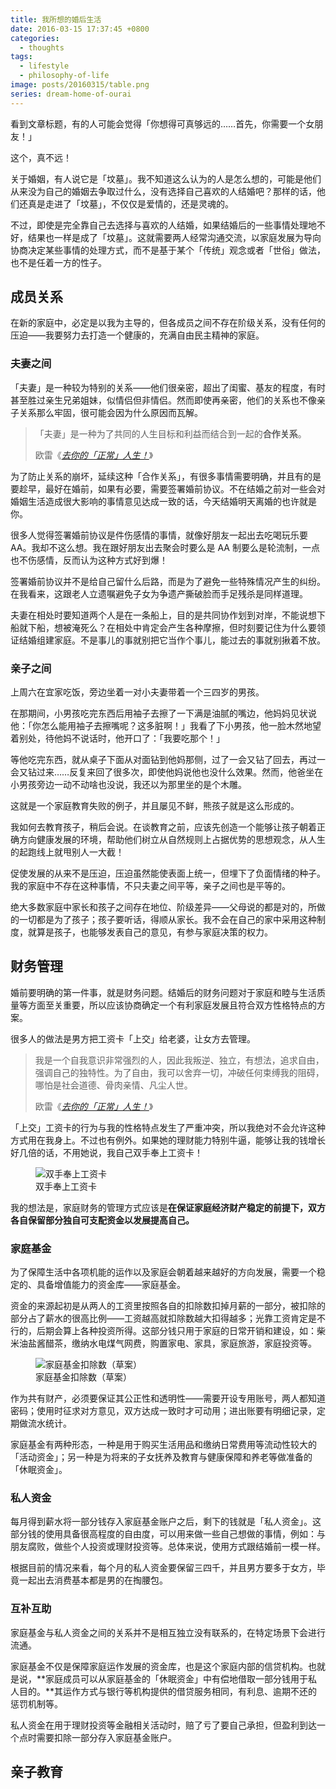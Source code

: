 ```yaml
---
title: 我所想的婚后生活
date: 2016-03-15 17:37:45 +0800
categories:
  - thoughts
tags:
  - lifestyle
  - philosophy-of-life
image: posts/20160315/table.png
series: dream-home-of-ourai
---
```


看到文章标题，有的人可能会觉得「你想得可真够远的……首先，你需要一个女朋友！」

这个，真不远！

关于婚姻，有人说它是「坟墓」。我不知道这么认为的人是怎么想的，可能是他们从来没为自己的婚姻去争取过什么，没有选择自己喜欢的人结婚吧？那样的话，他们还真是走进了「坟墓」，不仅仅是爱情的，还是灵魂的。

不过，即使是完全靠自己去选择与喜欢的人结婚，如果结婚后的一些事情处理地不好，结果也一样是成了「坟墓」。这就需要两人经常沟通交流，以家庭发展为导向协商决定某些事情的处理方式，而不是基于某个「传统」观念或者「世俗」做法，也不是任着一方的性子。

## 成员关系

在新的家庭中，必定是以我为主导的，但各成员之间不存在阶级关系，没有任何的压迫——我要努力去打造一个健康的，充满自由民主精神的家庭。

### 夫妻之间

「夫妻」是一种较为特别的关系——他们很亲密，超出了闺蜜、基友的程度，有时甚至胜过亲生兄弟姐妹，似情侣但非情侣。然而即使再亲密，他们的关系也不像亲子关系那么牢固，很可能会因为什么原因而瓦解。

<blockquote>
  <p>「夫妻」是一种为了共同的人生目标和利益而结合到一起的<strong>合作关系</strong>。</p>
  <footer>欧雷《<cite><a href="/posts/fucking-normal-life/">去你的「正常」人生！</a></cite>》</footer>
</blockquote>

为了防止关系的崩坏，延续这种「合作关系」，有很多事情需要明确，并且有的是要趁早，最好在婚前，如果有必要，需要签署婚前协议。不在结婚之前对一些会对婚姻生活造成很大影响的事情意见达成一致的话，今天结婚明天离婚的也许就是你。

很多人觉得签署婚前协议是件伤感情的事情，就像好朋友一起出去吃喝玩乐要 AA。我却不这么想。我在跟好朋友出去聚会时要么是 AA 制要么是轮流制，一点也不伤感情，反而认为这种方式好到爆！

签署婚前协议并不是给自己留什么后路，而是为了避免一些特殊情况产生的纠纷。在我看来，这跟老人立遗嘱避免子女为争遗产撕破脸而手足残杀是同样道理。

夫妻在相处时要知道两个人是在一条船上，目的是共同协作划到对岸，不能说想下船就下船，想被淹死么？在相处中肯定会产生各种摩擦，但时刻要记住为什么要领证结婚组建家庭。不是事儿的事就别把它当作个事儿，能过去的事就别揪着不放。

### 亲子之间

上周六在宜家吃饭，旁边坐着一对小夫妻带着一个三四岁的男孩。

在那期间，小男孩吃完东西后用袖子去擦了一下满是油腻的嘴边，他妈妈见状说他：「你怎么能用袖子去擦嘴呢？这多脏啊！」我看了下小男孩，他一脸木然地望着别处，待他妈不说话时，他开口了：「我要吃那个！」

等他吃完东西，就从桌子下面从对面钻到他妈那侧，过了一会又钻了回去，再过一会又钻过来……反复来回了很多次，即使他妈说他也没什么效果。然而，他爸坐在小男孩旁边一动不动啥也没说，我还以为那里坐的是个木雕。

这就是一个家庭教育失败的例子，并且屡见不鲜，熊孩子就是这么形成的。

我如何去教育孩子，稍后会说。在谈教育之前，应该先创造一个能够让孩子朝着正确方向健康发展的环境，帮助他们树立从自然规则上占据优势的思想观念，从人生的起跑线上就甩别人一大截！

促使发展的从来不是压迫，压迫虽然能使表面上统一，但埋下了负面情绪的种子。我的家庭中不存在这种事情，不只夫妻之间平等，亲子之间也是平等的。

绝大多数家庭中家长和孩子之间存在地位、阶级差异——父母说的都是对的，所做的一切都是为了孩子；孩子要听话，得顺从家长。我不会在自己的家中采用这种制度，就算是孩子，也能够发表自己的意见，有参与家庭决策的权力。

## 财务管理

婚前要明确的第一件事，就是财务问题。结婚后的财务问题对于家庭和睦与生活质量等方面至关重要，所以应该协商确定一个有利家庭发展且符合双方性格特点的方案。

很多人的做法是男方把工资卡「上交」给老婆，让女方去管理。

<blockquote>
  <p>我是一个自我意识非常强烈的人，因此我叛逆、独立，有想法，追求自由，强调自己的独特性。为了自由，我可以舍弃一切，冲破任何束缚我的阻碍，哪怕是社会道德、骨肉亲情、凡尘人世。</p>
  <footer>欧雷《<cite><a href="/posts/fucking-normal-life/">去你的「正常」人生！</a></cite>》</footer>
</blockquote>

「上交」工资卡的行为与我的性格特点发生了严重冲突，所以我绝对不会允许这种方式用在我身上。不过也有例外。如果她的理财能力特别牛逼，能够让我的钱增长好几倍的话，不用她说，我自己双手奉上工资卡！

<figure>
  <img src="{{ 'posts/20160315/sasageru.jpg' | asset_path }}" alt="双手奉上工资卡">
  <figcaption>双手奉上工资卡</figcaption>
</figure>

我的想法是，家庭财务的管理方式应该是**在保证家庭经济财产稳定的前提下，双方各自保留部分独自可支配资金以发展提高自己。**

### 家庭基金

为了保障生活中各项机能的运作以及家庭会朝着越来越好的方向发展，需要一个稳定的、具备增值能力的资金库——家庭基金。

资金的来源起初是从两人的工资里按照各自的扣除数扣掉月薪的一部分，被扣除的部分占了薪水的很高比例——工资越高就扣除数越大扣得越多；光靠工资肯定是不行的，后期会算上各种投资所得。这部分钱只用于家庭的日常开销和建设，如：柴米油盐酱醋茶，缴纳水电煤气网费，购置家电、家具，家庭旅游，家庭投资等。

<figure>
  <img src="{{ 'posts/20160315/table.png' | asset_path }}" alt="家庭基金扣除数（草案）">
  <figcaption>家庭基金扣除数（草案）</figcaption>
</figure>

作为共有财产，必须要保证其公正性和透明性——需要开设专用账号，两人都知道密码；使用时征求对方意见，双方达成一致时才可动用；进出账要有明细记录，定期做流水统计。

家庭基金有两种形态，一种是用于购买生活用品和缴纳日常费用等流动性较大的「活动资金」；另一种是为将来的子女抚养及教育与健康保障和养老等做准备的「休眠资金」。

### 私人资金

每月得到薪水将一部分钱存入家庭基金账户之后，剩下的钱就是「私人资金」。这部分钱的使用具备很高程度的自由度，可以用来做一些自己想做的事情，例如：与朋友腐败，做些个人投资或理财投资等。总体来说，使用方式跟结婚前一模一样。

根据目前的情况来看，每个月的私人资金要保留三四千，并且男方要多于女方，毕竟一起出去消费基本都是男的在掏腰包。

### 互补互助

家庭基金与私人资金之间的关系并不是相互独立没有联系的，在特定场景下会进行流通。

家庭基金不仅是保障家庭运作发展的资金库，也是这个家庭内部的信贷机构。也就是说，**家庭成员可以从家庭基金的「休眠资金」中有偿地借取一部分钱用于私人目的。**其运作方式与银行等机构提供的借贷服务相同，有利息、逾期不还的惩罚机制等。

私人资金在用于理财投资等金融相关活动时，赔了亏了要自己承担，但盈利到达一个点时需要扣除一部分存入家庭基金账户。

## 亲子教育

